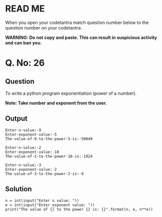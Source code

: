 # READ ME
When you open your codetantra match question number below to the question number on your codetantra.

**WARNING: Do not copy and paste. This can result in suspicious activity and can ban you.**

# Q. No: 26

## Question
To write a python program exponentiation (power of a number).

**Note: Take number and exponent from the user.**

## Output
```
Enter·n·value:·9
Enter·exponent·value:·5
The·value·of·9·to·the·power·5·is:·59049
```
```
Enter·n·value:·2
Enter·exponent·value:·10
The·value·of·2·to·the·power·10·is:·1024
```
```
Enter·n·value:·3
Enter·exponent·value:·2
The·value·of·3·to·the·power·2·is:·9
```

## Solution
```
n = int(input("Enter n value: "))
e = int(input("Enter exponent value: "))
print("The value of {} to the power {} is: {}".format(n, e, n**e))
```






